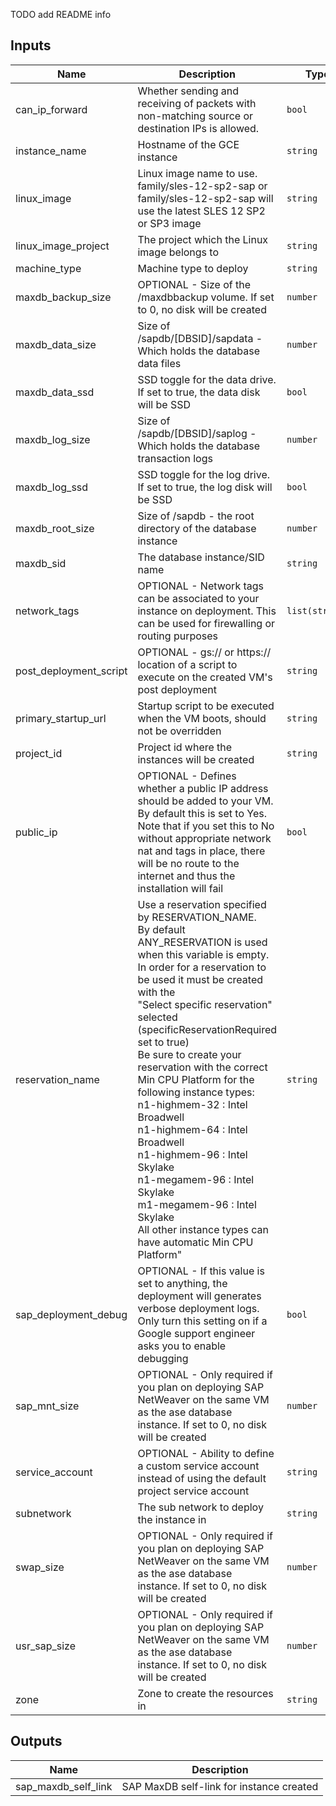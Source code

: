 TODO add README info
<!-- BEGINNING OF PRE-COMMIT-TERRAFORM DOCS HOOK -->
## Inputs

| Name | Description | Type | Default | Required |
|------|-------------|------|---------|:--------:|
| can\_ip\_forward | Whether sending and receiving of packets with non-matching source or destination IPs is allowed. | `bool` | `true` | no |
| instance\_name | Hostname of the GCE instance | `string` | n/a | yes |
| linux\_image | Linux image name to use. family/sles-12-sp2-sap or family/sles-12-sp2-sap will use the latest SLES 12 SP2 or SP3 image | `string` | n/a | yes |
| linux\_image\_project | The project which the Linux image belongs to | `string` | n/a | yes |
| machine\_type | Machine type to deploy | `string` | n/a | yes |
| maxdb\_backup\_size | OPTIONAL - Size of the /maxdbbackup volume. If set to 0, no disk will be created | `number` | `0` | no |
| maxdb\_data\_size | Size of /sapdb/[DBSID]/sapdata - Which holds the database data files | `number` | `30` | no |
| maxdb\_data\_ssd | SSD toggle for the data drive. If set to true, the data disk will be SSD | `bool` | `true` | no |
| maxdb\_log\_size | Size of /sapdb/[DBSID]/saplog - Which holds the database transaction logs | `number` | `8` | no |
| maxdb\_log\_ssd | SSD toggle for the log drive. If set to true, the log disk will be SSD | `bool` | `true` | no |
| maxdb\_root\_size | Size of /sapdb - the root directory of the database instance | `number` | `8` | no |
| maxdb\_sid | The database instance/SID name | `string` | n/a | yes |
| network\_tags | OPTIONAL - Network tags can be associated to your instance on deployment. This can be used for firewalling or routing purposes | `list(string)` | `[]` | no |
| post\_deployment\_script | OPTIONAL - gs:// or https:// location of a script to execute on the created VM's post deployment | `string` | `""` | no |
| primary\_startup\_url | Startup script to be executed when the VM boots, should not be overridden | `string` | `"curl -s https://storage.googleapis.com/cloudsapdeploy/terraform/latest/terraform/sap_maxdb/startup.sh | bash -x -s https://storage.googleapis.com/cloudsapdeploy/terraform/latest/terraform"` | no |
| project\_id | Project id where the instances will be created | `string` | n/a | yes |
| public\_ip | OPTIONAL - Defines whether a public IP address should be added to your VM. By default this is set to Yes. Note that if you set this to No without appropriate network nat and tags in place, there will be no route to the internet and thus the installation will fail | `bool` | `true` | no |
| reservation\_name | Use a reservation specified by RESERVATION\_NAME.<br>By default ANY\_RESERVATION is used when this variable is empty.<br>In order for a reservation to be used it must be created with the<br>"Select specific reservation" selected (specificReservationRequired set to true)<br>Be sure to create your reservation with the correct Min CPU Platform for the<br>following instance types:<br>n1-highmem-32 : Intel Broadwell<br>n1-highmem-64 : Intel Broadwell<br>n1-highmem-96 : Intel Skylake<br>n1-megamem-96 : Intel Skylake<br>m1-megamem-96 : Intel Skylake<br>All other instance types can have automatic Min CPU Platform" | `string` | `""` | no |
| sap\_deployment\_debug | OPTIONAL - If this value is set to anything, the deployment will generates verbose deployment logs. Only turn this setting on if a Google support engineer asks you to enable debugging | `bool` | `false` | no |
| sap\_mnt\_size | OPTIONAL - Only required if you plan on deploying SAP NetWeaver on the same VM as the ase database instance. If set to 0, no disk will be created | `number` | `0` | no |
| service\_account | OPTIONAL - Ability to define a custom service account instead of using the default project service account | `string` | `""` | no |
| subnetwork | The sub network to deploy the instance in | `string` | n/a | yes |
| swap\_size | OPTIONAL - Only required if you plan on deploying SAP NetWeaver on the same VM as the ase database instance. If set to 0, no disk will be created | `number` | `0` | no |
| usr\_sap\_size | OPTIONAL - Only required if you plan on deploying SAP NetWeaver on the same VM as the ase database instance. If set to 0, no disk will be created | `number` | `0` | no |
| zone | Zone to create the resources in | `string` | n/a | yes |

## Outputs

| Name | Description |
|------|-------------|
| sap\_maxdb\_self\_link | SAP MaxDB self-link for instance created |

<!-- END OF PRE-COMMIT-TERRAFORM DOCS HOOK -->
